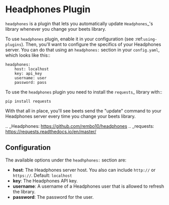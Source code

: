 Headphones Plugin
==========

``headphones`` is a plugin that lets you automatically update `Headphones`_'s library whenever you change your beets library.

To use ``headphones`` plugin, enable it in your configuration (see :ref:`using-plugins`). Then, you'll want to configure the specifics of your Headphones server. You can do that using an ``headphones:`` section in your ``config.yaml``, which looks like this::

    headphones:
        host: localhost
        key: api_key
        username: user
        password: pass

To use the ``headphones`` plugin you need to install the `requests`_ library with::

    pip install requests

With that all in place, you'll see beets send the "update" command to your Headphones server every time you change your beets library.

.. _Headphones: https://github.com/rembo10/headphones
.. _requests: https://requests.readthedocs.io/en/master/

Configuration
-------------

The available options under the ``headhphones:`` section are:

- **host**: The Headphones server host. You also can include ``http://`` or ``https://``.
  Default: ``localhost``
- **key**: The Headphones API key.
- **username**: A username of a Headphones user that is allowed to refresh the library.
- **password**: The password for the user.
